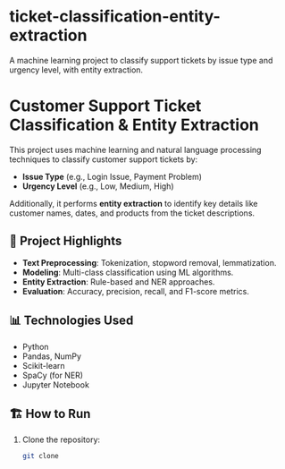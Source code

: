 # ticket-classification-entity-extraction
A machine learning project to classify support tickets by issue type and urgency level, with entity extraction.

# Customer Support Ticket Classification & Entity Extraction

This project uses machine learning and natural language processing techniques to classify customer support tickets by:
- **Issue Type** (e.g., Login Issue, Payment Problem)
- **Urgency Level** (e.g., Low, Medium, High)

Additionally, it performs **entity extraction** to identify key details like customer names, dates, and products from the ticket descriptions.

## 🚀 Project Highlights
- **Text Preprocessing**: Tokenization, stopword removal, lemmatization.
- **Modeling**: Multi-class classification using ML algorithms.
- **Entity Extraction**: Rule-based and NER approaches.
- **Evaluation**: Accuracy, precision, recall, and F1-score metrics.

## 📊 Technologies Used
- Python
- Pandas, NumPy
- Scikit-learn
- SpaCy (for NER)
- Jupyter Notebook

## 🏗️ How to Run
1. Clone the repository:
   ```bash
   git clone 
